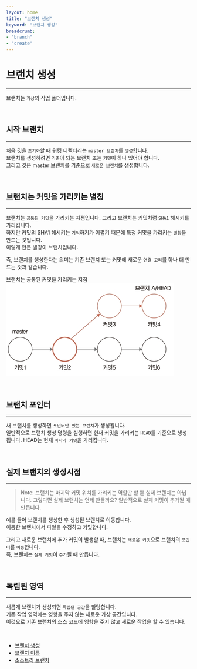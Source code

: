 ```yaml
---
layout: home
title: "브랜치 생성"
keyword: "브랜치 생성"
breadcrumb:
- "branch"
- "create"
---
```


# 브랜치 생성
---
브랜치는 `가상`의 작업 폴더입니다.  

<br>

## 시작 브랜치
---
처음 깃을 `초기화`할 때 워킹 디렉터리는 `master 브랜치`를 `생성`합니다.  
브랜치를 생성하려면 `기준`이 되는 브랜치 또는 `커밋`이 하나 있어야 합니다.  
그리고 깃은 master 브랜치를 기준으로 `새로운 브랜치`를 생성합니다.  

<br>

## 브랜치는 커밋을 가리키는 별칭
---
브랜치는 `공통된 커밋`을 가리키는 지점입니다. 그리고 브랜치는 커밋처럼 `SHA1` 해시키를 가리킵니다.  
하지만 커밋의 SHA1 해시키는 `기억`하기가 어렵기 때문에 특정 커밋을 가리키는 `별칭`을 만드는 것입니다.  
이렇게 만든 별칭이 브랜치입니다.  

즉, 브랜치를 생성한다는 의미는 기존 브랜치 또는 커밋에 새로운 `연결 고리`를 하나 더 만드는 것과 같습니다.  

브랜치는 공통된 커밋을 가리키는 지점  
![브랜치는 공통된 커밋을 가리키는 지점 ](../img/06-2.jpg)

<br>

## 브랜치 포인터
---
새 브랜치를 생성하면 `포인터만 있는 브랜치`가 생성됩니다.  
일반적으로 브랜치 생성 명령을 실행하면 현재 커밋을 가리키는 `HEAD`를 기준으로 생성됩니다. HEAD는 현재 `마지막 커밋`을 가리킵니다.  

<br>

## 실제 브랜치의 생성시점
---
> Note: 브랜치는 마지막 커밋 위치를 가리키는 역할만 할 뿐 실제 브랜치는 아닙니다. 그렇다면 실제 브랜치는 언제 만들까요? 일반적으로 실제 커밋이 추가될 때 만듭니다.  

예를 들어 브랜치를 생성한 후 생성된 브랜치로 이동합니다.  
이동한 브랜치에서 파일을 수정하고 커밋합니다.  

그리고 새로운 브랜치에 추가 커밋이 발생할 때, 브랜치는 `새로운 커밋`으로 브랜치의 `포인터`를 `이동`합니다.  
즉, 브랜치는 `실제 커밋`이 `추가`될 때 만듭니다.  

<br>

## 독립된 영역
---
새롭게 브랜치가 생성되면 `독립된 공간`을 할당합니다.  
기존 작업 영역에는 영향을 주지 않는 새로운 가상 공간입니다.  
이것으로 기존 브랜치의 소스 코드에 영향을 주지 않고 새로운 작업을 할 수 있습니다.  

<br>

+ [브랜치 생성](create) 
+ [브랜치 이름](name) 
+ [소스트리 브랜치](sourcetree) 

<br>